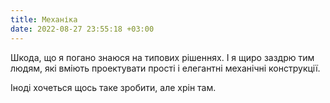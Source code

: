 ```yaml
---
title: Механіка
date: 2022-08-27 23:55:18 +03:00
---
```


Шкода, що я погано знаюся на типових рішеннях. І я щиро заздрю тим людям, які вміють проектувати прості і елегантні механічні конструкції.

Іноді хочеться щось таке зробити, але хрін там.
